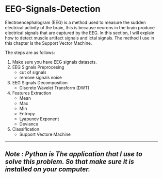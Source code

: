 EEG-Signals-Detection
===

Electroencephalogram (EEG) is a method used to measure the sudden electrical activity of the brain, this is because neurons in the brain produce electrical signals that are captured by the EEG. In this section, I will explain how to detect muscle artifact signals and ictal signals. The method I use in this chapter is the Support Vector Machine.

The steps are as follows:
1. Make sure you have EEG signals datasets.
2. EEG Signals Preprocesing
    - cut of signals
    - remove signals noise
3. EEG Signals Decomposition
    - Discrete Wavelet Transform (DWT)
4. Features Extraction
    - Mean
    - Max
    - Min
    - Entropy
    - Lyapunov Exponent
    - Deviance
5. Classification
    - Support Vectore Machine
---
*Note : Python is The application that I use to solve this problem. So that make sure it is installed on your computer.*
---
